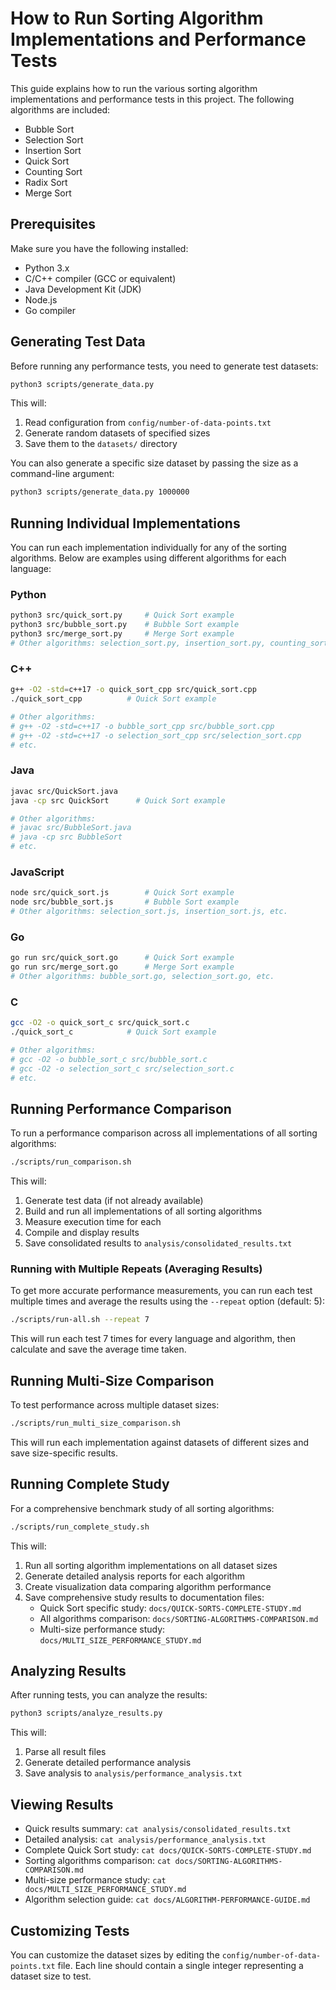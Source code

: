 # How to Run Sorting Algorithm Implementations and Performance Tests

This guide explains how to run the various sorting algorithm implementations and performance tests in this project. The following algorithms are included:

- Bubble Sort
- Selection Sort
- Insertion Sort
- Quick Sort
- Counting Sort
- Radix Sort
- Merge Sort

## Prerequisites

Make sure you have the following installed:

- Python 3.x
- C/C++ compiler (GCC or equivalent)
- Java Development Kit (JDK)
- Node.js
- Go compiler

## Generating Test Data

Before running any performance tests, you need to generate test datasets:

```bash
python3 scripts/generate_data.py
```

This will:

1. Read configuration from `config/number-of-data-points.txt`
2. Generate random datasets of specified sizes
3. Save them to the `datasets/` directory

You can also generate a specific size dataset by passing the size as a command-line argument:

```bash
python3 scripts/generate_data.py 1000000
```

## Running Individual Implementations

You can run each implementation individually for any of the sorting algorithms. Below are examples using different algorithms for each language:

### Python

```bash
python3 src/quick_sort.py     # Quick Sort example
python3 src/bubble_sort.py    # Bubble Sort example
python3 src/merge_sort.py     # Merge Sort example
# Other algorithms: selection_sort.py, insertion_sort.py, counting_sort.py, radix_sort.py
```

### C++

```bash
g++ -O2 -std=c++17 -o quick_sort_cpp src/quick_sort.cpp
./quick_sort_cpp          # Quick Sort example

# Other algorithms:
# g++ -O2 -std=c++17 -o bubble_sort_cpp src/bubble_sort.cpp
# g++ -O2 -std=c++17 -o selection_sort_cpp src/selection_sort.cpp
# etc.
```

### Java

```bash
javac src/QuickSort.java
java -cp src QuickSort      # Quick Sort example

# Other algorithms:
# javac src/BubbleSort.java
# java -cp src BubbleSort
# etc.
```

### JavaScript

```bash
node src/quick_sort.js        # Quick Sort example
node src/bubble_sort.js       # Bubble Sort example
# Other algorithms: selection_sort.js, insertion_sort.js, etc.
```

### Go

```bash
go run src/quick_sort.go      # Quick Sort example
go run src/merge_sort.go      # Merge Sort example
# Other algorithms: bubble_sort.go, selection_sort.go, etc.
```

### C

```bash
gcc -O2 -o quick_sort_c src/quick_sort.c
./quick_sort_c            # Quick Sort example

# Other algorithms:
# gcc -O2 -o bubble_sort_c src/bubble_sort.c
# gcc -O2 -o selection_sort_c src/selection_sort.c
# etc.
```

## Running Performance Comparison

To run a performance comparison across all implementations of all sorting algorithms:

```bash
./scripts/run_comparison.sh
```

This will:

1. Generate test data (if not already available)
2. Build and run all implementations of all sorting algorithms
3. Measure execution time for each
4. Compile and display results
5. Save consolidated results to `analysis/consolidated_results.txt`

### Running with Multiple Repeats (Averaging Results)

To get more accurate performance measurements, you can run each test multiple times and average the results using the `--repeat` option (default: 5):

```bash
./scripts/run-all.sh --repeat 7
```

This will run each test 7 times for every language and algorithm, then calculate and save the average time taken.

## Running Multi-Size Comparison

To test performance across multiple dataset sizes:

```bash
./scripts/run_multi_size_comparison.sh
```

This will run each implementation against datasets of different sizes and save size-specific results.

## Running Complete Study

For a comprehensive benchmark study of all sorting algorithms:

```bash
./scripts/run_complete_study.sh
```

This will:

1. Run all sorting algorithm implementations on all dataset sizes
2. Generate detailed analysis reports for each algorithm
3. Create visualization data comparing algorithm performance
4. Save comprehensive study results to documentation files:
   - Quick Sort specific study: `docs/QUICK-SORTS-COMPLETE-STUDY.md`
   - All algorithms comparison: `docs/SORTING-ALGORITHMS-COMPARISON.md`
   - Multi-size performance study: `docs/MULTI_SIZE_PERFORMANCE_STUDY.md`

## Analyzing Results

After running tests, you can analyze the results:

```bash
python3 scripts/analyze_results.py
```

This will:

1. Parse all result files
2. Generate detailed performance analysis
3. Save analysis to `analysis/performance_analysis.txt`

## Viewing Results

- Quick results summary: `cat analysis/consolidated_results.txt`
- Detailed analysis: `cat analysis/performance_analysis.txt`
- Complete Quick Sort study: `cat docs/QUICK-SORTS-COMPLETE-STUDY.md`
- Sorting algorithms comparison: `cat docs/SORTING-ALGORITHMS-COMPARISON.md`
- Multi-size performance study: `cat docs/MULTI_SIZE_PERFORMANCE_STUDY.md`
- Algorithm selection guide: `cat docs/ALGORITHM-PERFORMANCE-GUIDE.md`

## Customizing Tests

You can customize the dataset sizes by editing the `config/number-of-data-points.txt` file.
Each line should contain a single integer representing a dataset size to test.
